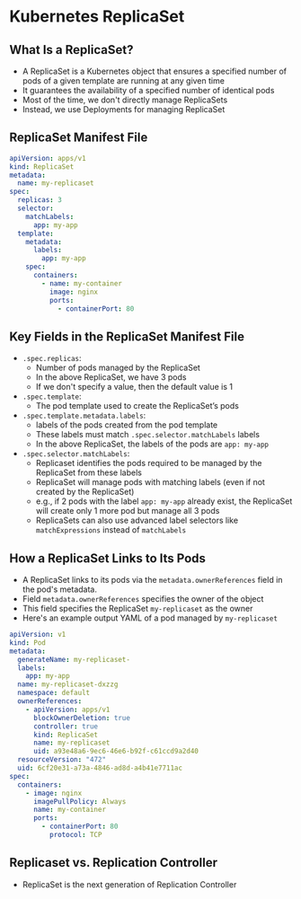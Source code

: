 # Kubernetes ReplicaSet

## What Is a ReplicaSet?

* A ReplicaSet is a Kubernetes object that ensures a specified number of pods of a given template are running at any
  given time
* It guarantees the availability of a specified number of identical pods
* Most of the time, we don't directly manage ReplicaSets
* Instead, we use Deployments for managing ReplicaSet

## ReplicaSet Manifest File

```yaml
apiVersion: apps/v1
kind: ReplicaSet
metadata:
  name: my-replicaset
spec:
  replicas: 3
  selector:
    matchLabels:
      app: my-app
  template:
    metadata:
      labels:
        app: my-app
    spec:
      containers:
        - name: my-container
          image: nginx
          ports:
            - containerPort: 80
```

## Key Fields in the ReplicaSet Manifest File

* `.spec.replicas`:
  * Number of pods managed by the ReplicaSet
  * In the above ReplicaSet, we have 3 pods
  * If we don't specify a value, then the default value is 1
* `.spec.template`:
  * The pod template used to create the ReplicaSet’s pods
* `.spec.template.metadata.labels`:
  * labels of the pods created from the pod template
  * These labels must match `.spec.selector.matchLabels` labels
  * In the above ReplicaSet, the labels of the pods are `app: my-app`
* `.spec.selector.matchLabels`:
  * Replicaset identifies the pods required to be managed by the ReplicaSet from these labels
  * ReplicaSet will manage pods with matching labels (even if not created by the ReplicaSet)
  * e.g., if 2 pods with the label `app: my-app` already exist, the ReplicaSet will create only 1 more pod but manage all 3 pods
  * ReplicaSets can also use advanced label selectors like `matchExpressions` instead of `matchLabels`

## How a ReplicaSet Links to Its Pods

* A ReplicaSet links to its pods via the `metadata.ownerReferences` field in the pod's metadata.
* Field `metadata.ownerReferences` specifies the owner of the object
* This field specifies the ReplicaSet `my-replicaset` as the owner
* Here's an example output YAML of a pod managed by `my-replicaset`

```yaml
apiVersion: v1
kind: Pod
metadata:
  generateName: my-replicaset-
  labels:
    app: my-app
  name: my-replicaset-dxzzg
  namespace: default
  ownerReferences:
    - apiVersion: apps/v1
      blockOwnerDeletion: true
      controller: true
      kind: ReplicaSet
      name: my-replicaset
      uid: a93e48a6-9ec6-46e6-b92f-c61ccd9a2d40
  resourceVersion: "472"
  uid: 6cf20e31-a73a-4846-ad8d-a4b41e7711ac
spec:
  containers:
    - image: nginx
      imagePullPolicy: Always
      name: my-container
      ports:
        - containerPort: 80
          protocol: TCP
```

## Replicaset vs. Replication Controller

* ReplicaSet is the next generation of Replication Controller
